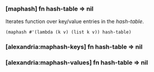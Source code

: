 ### [maphash] fn hash-table => nil

Iterates function over key/value entries in the *hash-table*.

~~~
(maphash #'(lambda (k v) (list k v)) hash-table)
~~~

### [alexandria:maphash-keys] fn hash-table => nil

### [alexandria:maphash-values] fn hash-table => nil
